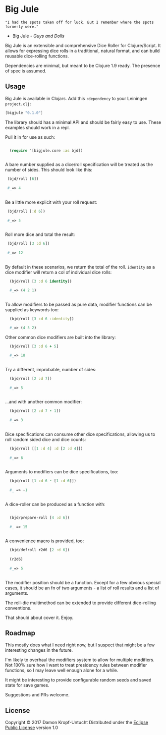 # Big Jule

```
"I had the spots taken off for luck. But I remember where the spots formerly were."
```
- Big Jule - _Guys and Dolls_

Big Jule is an extensible and comprehensive Dice Roller for Clojure/Script.
It allows for expressing dice rolls in a traditional, natural format, and can build reusable dice-rolling functions. 

Dependencies are minimal, but meant to be Clojure 1.9 ready.  The presence of spec is assumed.

## Usage

Big Jule is available in Clojars. Add this `:dependency` to your Leiningen
`project.clj`:

```clojure
[bigjule "0.1.0"]
```

The library should has a minimal API and should be fairly easy to use.  These examples
should work in a repl.

Pull it in for use as such:

```clojure

  (require '[bigjule.core :as bjd])
  
```

A bare number supplied as a dice/roll specification will be treated as the number of sides.  This should look like this:

```clojure
 (bjd/roll [6])
 
 #_=> 4
 
```

Be a little more explicit with your roll request:

```clojure
 (bjd/roll [:d 6])
 
 #_=> 5
 
```

Roll more dice and total the result:

```clojure
 (bjd/roll [3 :d 6])
 
 #_=> 12
 
```

By default in these scenarios, we return the total of the roll.  `identity` as a dice modifier will return a col of individual dice rolls:

```clojure
  (bjd/roll [3 :d 6 identity])

  #_=> (4 2 1)
  
```

To allow modifiers to be passed as pure data, modifier functions can be supplied as keywords too:

```clojure
  (bjd/roll [3 :d 6 :identity])
  
  #_=> (4 5 2)

```

Other common dice modifiers are built into the library:

```clojure
  (bjd/roll [3 :d 6 + 5]

  #_=> 18
  
```

Try a different, improbable, number of sides:
```clojure
  (bjd/roll [2 :d 7])
   
  #_=> 5
  
```

...and with another common modifier:
```clojure
  (bjd/roll [2 :d 7 - 1])
  
  #_=> 3
  
```

Dice specifications can consume other dice specifications, allowing us to roll random sided dice and dice counts:

```clojure
  (bjd/roll [[1 :d 4] :d [2 :d 4]])
  
  #_=> 6
  
```

Arguments to modifiers can be dice specifications, too:

```clojure
  (bjd/roll [1 :d 6 - [1 :d 6]])
  
  #_ => -1
  
```

A dice-roller can be produced as a function with:

```clojure

  (bjd/prepare-roll [4 :d 6])
  
  #_ => 15
  
```

A convenience macro is provided, too:
```clojure
  (bjd/defroll r2d6 [2 :d 6])
  
  (r2d6)
  
  #_=> 5
  
```


The modifier position should be a function.  Except for a few obvious special cases,
it should be an fn of two arguments - a list of roll results and a list of arguments.

The roll-die multimethod can be extended to provide different dice-rolling conventions.

That should about cover it.  Enjoy.

## Roadmap
This mostly does what I need right now, but I suspect that might be a few interesting changes in the future.

I'm likely to overhaul the modifiers system to allow for multiple modifiers. 
Not 100% sure how I want to treat presidency rules between modifier functions, so I may leave well enough alone for a while.

It might be interesting to provide configurable random seeds and saved state for save games.

Suggestions and PRs welcome.

## License

Copyright © 2017 Damon Kropf-Untucht
Distributed under the [Eclipse Public License](http://www.eclipse.org/legal/epl-v10.html) version 1.0

